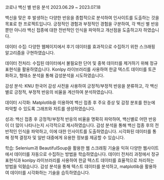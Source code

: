 코로나 백신 별 반응 분석 2023.06.29 ~ 2023.07.18

백신을 맞은 후 발생하는 다양한 반응을 종합적으로 분석하여 인사이트를 도출하는 것을 목표로 한 프로젝트입니다. 긍정적인 경험과 부정적인 경험을 구분하여, 각 백신 별 반응 뿐만 아니라 백신 접종에 대한 전반적인 인식을 파악하고 개선점을 도출하고자 하였습니다.

데이터 수집:
다양한 웹페이지에서 후기 데이터를 효과적으로 수집하기 위한 스크래핑 알고리즘을 구현하였습니다.

데이터 전처리:
수집된 데이터에서 불필요한 단어 및 중복 데이터를 제거하기 위해 정규 표현식을 활용하였습니다.
Konlpy 라이브러리를 사용하여 한글 텍스트 데이터를 토큰화하고, 형태소 분석을 통해 감성분석을 시도하였습니다.

감성 분석:
KNU 한국어 감성 사전을 사용하여 긍정적/부정적 반응을 분류하고, 각 백신별로 긍정적, 부정적 반응의 비율을 계산하여 분석하였습니다.

데이터 시각화:
Matplotlib을 이용하여 백신 접종 후 주요 증상 및 감정 분포를 한눈에 파악할 수 있도록 그래프와 차트를 생성하였습니다.

성과:
백신 접종 후 긍정적/부정적 반응의 비율을 명확히 파악하여, 백신별로 어떤 반응이 더 많이 나타나는지 시각적으로 제시하였습니다.
감성 분석을 통해 백신 접종 후의 전반적인 인식을 파악하고, 이에 대한 인사이트를 도출하였습니다.
시각화된 데이터를 통해 정책 결정자 및 일반 대중에게 유용한 정보를 제공할 수 있습니다.

학습:
Selenium과 BeautifulSoup을 활용한 웹 스크래핑 기술을 익혀 다양한 웹사이트에서 데이터를 자동으로 수집하는 방법을 학습하였습니다.
데이터 전처리 과정에서 정규 표현식과 konlpy 라이브러리를 사용하여 한글 텍스트 데이터를 효율적으로 처리하는 방법을 익혔습니다.
감성 분석을 통해 텍스트 데이터를 분석하고, matplotlib을 활용하여 데이터를 시각화하는 기술을 습득하였습니다.
